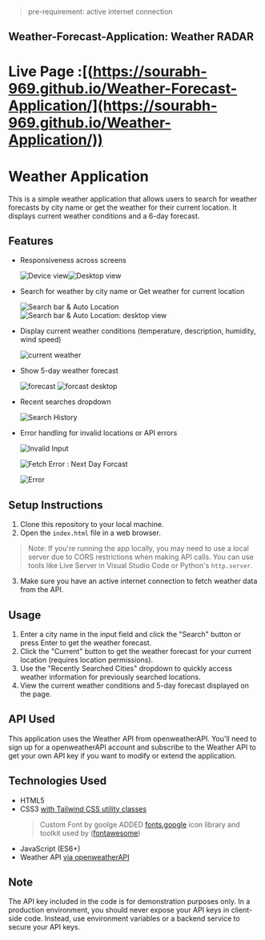 >pre-requirement: active internet connection
## Weather-Forecast-Application: Weather RADAR

# Live Page :[(https://sourabh-969.github.io/Weather-Forecast-Application/](https://sourabh-969.github.io/Weather-Application/))

# Weather Application

This is a simple weather application that allows users to search for weather forecasts by city name or get the weather for their current location. It displays current weather conditions and a 6-day forecast.

## Features

- Responsiveness across screens
 
    ![Device view](Screenshot\2.screen.jpeg)![Desktop view](Screenshot\1.screen.jpeg)
  
- Search for weather by city name or Get weather for current location
 
    ![Search bar & Auto Location](<Screenshot\search bar.jpeg>) ![Search bar & Auto Location: desktop view](<Screenshot\search and auto location.jpeg>)
  
- Display current weather conditions (temperature, description, humidity, wind speed)
 
    ![current weather](<Screenshot\2.weather card.jpeg>)
  
- Show 5-day weather forecast
 
    ![forecast](<Screenshot\2.weather card_extnded.png>) ![forcast desktop](<Screenshot\forcast desktop.jpeg>)
  
- Recent searches dropdown

 
    ![Search History](Screenshot\history.jpeg)
  
- Error handling for invalid locations or API errors

 
    ![Invalid Input](Screenshot\3.Error_input.PNG)
  
    ![Fetch Error : Next Day Forcast](Screenshot\1.Error.png)
  
    ![Error](Screenshot\2.Error.png)



## Setup Instructions

1. Clone this repository to your local machine.
2. Open the `index.html` file in a web browser.

> Note: If you're running the app locally, you may need to use a local server due to CORS restrictions when making API calls. You can use tools like Live Server in Visual Studio Code or Python's `http.server`.

3. Make sure you have an active internet connection to fetch weather data from the API.

## Usage

1. Enter a city name in the input field and click the "Search" button or press Enter to get the weather forecast.
2. Click the "Current" button to get the weather forecast for your current location (requires location permissions).
3. Use the "Recently Searched Cities" dropdown to quickly access weather information for previously searched locations.
4. View the current weather conditions and 5-day forecast displayed on the page.

## API Used

This application uses the Weather API from openweatherAPI. You'll need to sign up for a openweatherAPI account and subscribe to the Weather API to get your own API key if you want to modify or extend the application.

## Technologies Used

- HTML5
- CSS3 [with Tailwind CSS utility classes](https://tailwindcss.com/docs/installation)
    >Custom Font by goolge ADDED [fonts.google](https://fonts.google.com/specimen/Doto?query=doto)
    >icon library and toolkit used by ([fontawesome](https://fontawesome.com/))
- JavaScript (ES6+)
- Weather API [via openweatherAPI](https://openweathermap.org/)

## Note

The API key included in the code is for demonstration purposes only. In a production environment, you should never expose your API keys in client-side code. Instead, use environment variables or a backend service to secure your API keys.

